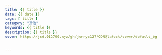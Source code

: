 ```yaml
---
title: {{ title }}
date: {{ date }}
tags: [ title ]
category: "其他"
keywords: {{ title }}
description: {{ title }}
cover: https://jsd.012700.xyz/gh/jerryc127/CDN@latest/cover/default_bg.png


---
```

